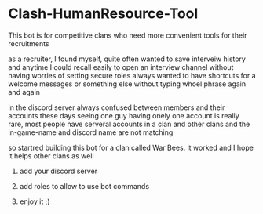 # Clash-HumanResource-Tool
This bot is for competitive clans who need more convenient tools for their recruitments 

as a recruiter, I found myself, 
quite often wanted to save interveiw history and anytime I could recall 
easily to open an interview channel without having worries of setting secure roles 
always wanted to have shortcuts for a welcome messages or something else without typing whoel phrase again and again 

in the discord server always confused between members and their accounts these days seeing one guy having onely one account is really rare, most people have serveral accounts in a clan and other clans 
and the in-game-name and discord name are not matching 

so startred building this bot for a clan called War Bees. it worked and I hope it helps other clans as well 




1. add your discord server 

2. add roles to allow to use bot commands 

3. enjoy it ;) 
